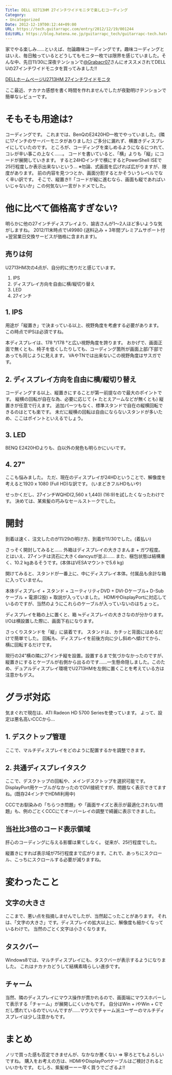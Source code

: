 ```yaml
---
Title: DELL U2713HM 27インチワイドモニタで楽しむコーディング
Category:
- Uncategorized
Date: 2012-12-19T00:12:44+09:00
URL: https://tech.guitarrapc.com/entry/2012/12/19/001244
EditURL: https://blog.hatena.ne.jp/guitarrapc_tech/guitarrapc-tech.hatenablog.com/atom/entry/6802418398340181872
---
```


<!--
Date: 2012-12-19T00:12:44+09:00
URL: https://tech.guitarrapc.com/entry/2012/12/19/001244
-->

家でやる楽しみ……といえば、勿論趣味コーディングです。趣味コーディングとはいえ、毎日触っているとどうしてもモニタ一枚では限界を感じていました。そんな中、先日11/30に深夜テンションで[@Grabacr07](https://twitter.com/Grabacr07)さんにオススメされてDELL Uの27インチワイドモニタを買ってみました!!

<a href="http://accessories.apj.dell.com/sna/productdetail.aspx?c=jp&amp;cs=jpbsd1&amp;l=ja&amp;redirect=1&amp;s=bsd&amp;sku=210-40777" target="_blank">DELLホームページU2713HM 27インチワイドモニタ</a>

ここ最近、ナカナカ感想を書く時間を作れませんでしたが夜勤明けテンションで簡単なレビューです。

# そもそも用途は?

コーディングです。 これまでは、BenQのE2420HD一枚でやっていました。(隣に17インチのサーバーモニタがありました)
ご多分に漏れず、横置きディスプレイにしていたのです。 ところが、コーディングを楽しめるようになるにつれて、コレが辛い事この上なく……。 コードを書いていると、「横」よりも「縦」にコードが展開していきます。 すると24HDインチで横にするとPowerShell ISEで25行程度しか表示出来ないという…
※勿論、式画面を広げれば広がりますが、限度があります。
前の内容を見つつとか、画面分割するとかそういうレベルでなく辛い訳です。 そこで、縦置き!!「コードが縦に進むなら、画面も縦であればいいじゃないか」この何気ない一言がトドメでした。

# 他に比べて価格高すぎない?

明らかに他の27インチディスプレイより、諭吉さんが1～2人ほど多いような気がしますね。 2012/11末時点で\49980 (送料込み + 3年間プレミアムサポート付+翌営業日交換サービスが価格に含まれます)。

## 売りは何

U2713HM次の4点が、自分的に売りだと感じています。

1. IPS
2. ディスプレイ方向を自由に横/縦切り替え
3. LED
4. 27インチ

## 1. IPS

用途が「縦置き」で決まっている以上、視野角度を考慮する必要があります。 この時点でIPSは必須ですね。

本ディスプレイは、178 °/178 °と広い視野角度を誇ります。 おかげで、画面正面で無くとも、椅子を低くしたりしても、コーディング箇所が画面上部/下部であっても同じように見えます。 VAやTNでは出来ないこの視野角度はサスガです。

## 2. ディスプレイ方向を自由に横/縦切り替え

コーディングする以上、縦置きにすることが第一前提なので最大のポイントです。 縦横の回転が自在な為、必要に応じて (+ たとえアームなどが無くとも) 縦置きが任意で行えます。 追加パーツもなく、標準スタンドで自在の縦横回転できるのはとても楽です。 未だに縦横の回転は自由にならないスタンドが多いため、ここはポイントといえるでしょう。

## 3. LED
BENQ E2420HDよりも、白以外の発色も明らかにいいです。

## 4. 27"

ここも悩みました。 ただ、現在のディスプレイが24HDということで、解像度を考えると1920 x 1080 (Full HD)な訳です。 (いまどきフルHDもいや)

せっかくだし、27インチWQHD(2,560 x 1,440) (16:9)を試したくなったわけです。 決めては、某紫髪の巧みなセールストークでした。

# 開封

到着は速く、注文したのが11/29の明け方、到着が11/30でした。(着払い)

さっそく開封してみると…… 外箱はディスプレイの大きさまんま + ガワ程度。とはいえ、27インチは流石に大きくdancyuが並ぶ…… また、梱包状態は結構重く、10.2 kgあるそうです。(本体はVESAマウントで5.6 kg)

開けてみると、スタンドが一番上に、中にディスプレイ本体。付属品も余計な箱に入っていません。

本体ディスプレイ + スタンド + ユーティリティDVD + DVI-Dケーブル+ D-Subケーブル + 電源(2股) + 取説が入っていました。 HDMIやDisplayPortに対応しているのですが、当然のようにこれらのケーブルが入っていないのはちょっと。

ディスプレイを箱の上に置くと、箱 ≒ディスプレイの大きさなのが分かります。
I/Oは横設置した際に、画面下右になります。

さっくりスタンドを「縦」に装着です。 スタンドは、カチッと背面にはめるだけで簡単でした。 回転も、ディスプレイを前後方向に少し斜めへ傾けてから、横に回転するだけです。

現行の24”横の隣に27インチ縦を設置。設置するまで気づかなかったのですが、縦置きにするとケーブルが右側から出るのです……一生懸命隠しました。このため、デュアルディスプレイ環境でU2713HMを左側に置くことを考えている方は注意かもデス。

# グラボ対応

気まぐれで現在は、ATI Radeon HD 5700 Seriesを使っています。 よって、設定は悪名高いCCCから…

## 1. デスクトップ管理

ここで、マルチディスプレイをどのように配置するかを調整できます。

## 2. 共通ディスプレイタスク

ここで、デスクトップの回転や、メインデスクトップを選択可能です。 DisplayPort用ケーブルがなかったのでDVI接続ですが、問題なく表示できてますね。(既存24インチでHDMI利用中)

CCCでお馴染みの「ちらつき問題」や「画面サイズと表示が最適化されない問題」も、例のごとくCCCにてオーバーレイの調整で綺麗に表示できました。

## 当社比3倍のコード表示領域

肝心のコーディングに与える影響は果てしなく。</a> 従来が、25行程度でした。

縦置きにすれば表示域が75行程度まで広がります。これで、あっちにスクロール、こっちにスクロールする必要が減りますね。

# 変わったこと

## 文字の大きさ
ここまで、悪い点を指摘しませんでしたが、当然起こったことがあります。 それは、「文字の大きさ」です。ディスプレイの拡大以上に、解像度も細かくなっているわけで。 当然のごとく文字は小さくなります。

## タスクバー
Windows8では、マルチディスプレイにも、タスクバーが表示するようになりました。 これはナカナカどうして結構素晴らしい進歩です。

## チャーム
当然、隣のディスプレイにマウス操作が貫かれるので、画面端にマウスホバーして表示する「チャーム」が展開しにくいかもです。 自分はWin + iやWin + Cでだし慣れているのでいいんですが……マウスでチャーム派ユーザーのマルチディスプレイは少し注意かもです。

# まとめ
ノリで買った感も否定できませんが、なかなか悪くない => 寧ろとてもよろしいですね。 購入をお考えの方は、HDMIやDisplayPortケーブルはご検討されるといいかもです。 むしろ、紫髪様ーーー早く買うでござるよ!!
